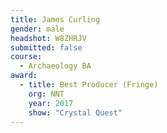 ```yaml
---
title: James Curling
gender: male
headshot: W8ZHRJV
submitted: false
course:
  - Archaeology BA
award:
  - title: Best Producer (Fringe)
    org: NNT
    year: 2017 
    show: "Crystal Quest"
---
```


